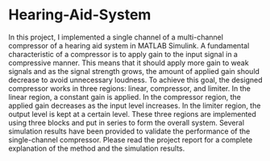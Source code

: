 # Hearing-Aid-System
In this project, I implemented a single channel of a multi-channel compressor of a hearing aid system in MATLAB Simulink. A fundamental characteristic of a compressor is to apply gain to the input signal in a compressive manner. This means that it should apply more gain to weak signals and as the signal strength grows, the amount of applied gain should decrease to avoid unnecessary loudness. To achieve this goal, the designed compressor works in three regions: linear, compressor, and limiter. In the linear region, a constant gain is applied. In the compressor region, the applied gain decreases as the input level increases. In the limiter region, the output level is kept at a certain level. These three regions are implemented using three blocks and put in series to form the overall system. Several simulation results have been provided to validate the performance of the single-channel compressor. Please read the project report for a complete explanation of the method and the simulation results.
